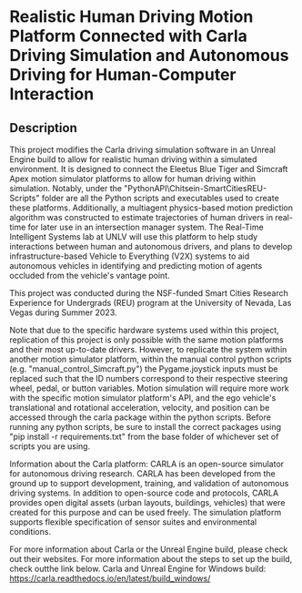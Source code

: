# Realistic Human Driving Motion Platform Connected with Carla Driving Simulation and Autonomous Driving for Human-Computer Interaction

## Description
This project modifies the Carla driving simulation software in an Unreal Engine build to allow for realistic human driving within a simulated environment. It is designed to connect the Eleetus Blue Tiger and Simcraft Apex motion simulator platforms to allow for human driving within simulation. Notably, under the "PythonAPI\Chitsein-SmartCitiesREU-Scripts" folder are all the Python scripts and executables used to create these platforms. Additionally, a multiagent physics-based motion prediction algorithm was constructed to estimate trajectories of human drivers in real-time for later use in an intersection manager system. The Real-Time Intelligent Systems lab at UNLV will use this platform to help study interactions between human and autonomous drivers, and plans to develop infrastructure-based Vehicle to Everything (V2X) systems to aid autonomous vehicles in identifying and predicting motion of agents occluded from the vehicle's vantage point. 

This project was conducted during the NSF-funded Smart Cities Research Experience for Undergrads (REU) program at the University of Nevada, Las Vegas during Summer 2023.

Note that due to the specific hardware systems used within this project, replication of this project is only possible with the same motion platforms and their most up-to-date drivers. However, to replicate the system within another motion simulator platform, within the manual control python scripts (e.g. "manual_control_Simcraft.py") the Pygame.joystick inputs must be replaced such that the ID numbers correspond to their respective steering wheel, pedal, or button variables. Motion simulation will require more work with the specific motion simulator platform's API, and the ego vehicle's translational and rotational acceleration, velocity, and position can be accessed through the carla package within the python scripts. Before running any python scripts, be sure to install the correct packages using "pip install -r requirements.txt" from the base folder of whichever set of scripts you are using.

Information about the Carla platform:
CARLA is an open-source simulator for autonomous driving research. CARLA has been developed from the ground up to support development, training, and
validation of autonomous driving systems. In addition to open-source code and protocols, CARLA provides open digital assets (urban layouts, buildings,
vehicles) that were created for this purpose and can be used freely. The simulation platform supports flexible specification of sensor suites and
environmental conditions.

For more information about Carla or the Unreal Engine build, please check out their websites. For more information about the steps to set up the build, check outthe link below.
Carla and Unreal Engine for Windows build: https://carla.readthedocs.io/en/latest/build_windows/

